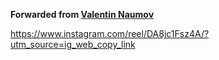 **Forwarded from [Valentin Naumov](https://t.me/valnaumov)**

https://www.instagram.com/reel/DA8jc1Fsz4A/?utm_source=ig_web_copy_link